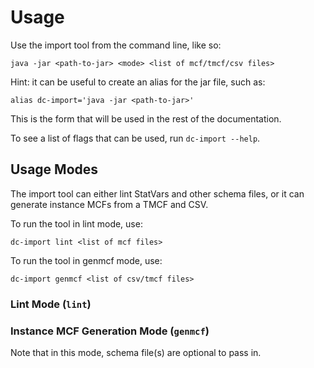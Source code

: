 # Usage

Use the import tool from the command line, like so:
```
java -jar <path-to-jar> <mode> <list of mcf/tmcf/csv files>
```

Hint: it can be useful to create an alias for the jar file, such as:
```
alias dc-import='java -jar <path-to-jar>'
```

This is the form that will be used in the rest of the documentation.

To see a list of flags that can be used, run `dc-import --help`.

## Usage Modes

The import tool can either lint StatVars and other schema files, or
it can generate instance MCFs from a TMCF and CSV.

To run the tool in lint mode, use:
```
dc-import lint <list of mcf files>
```

To run the tool in genmcf mode, use:
```
dc-import genmcf <list of csv/tmcf files>
```

### Lint Mode (`lint`)

### Instance MCF Generation Mode (`genmcf`)
Note that in this mode, schema file(s) are optional to pass in.
